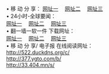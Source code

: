 &#8226; 移 动 分 享：
<a href="http://522.duckdns.org/c/" target="_blank">网址一</a>
　<a href="http://377.ygto.com/b/" target="_blank">网址二</a>
　<a href="http://33.404.mn/s/" target="_blank">网址三</a>
　<br />
&#8226; 24小时-全球要闻：<br /> 
<a href="http://522.duckdns.org/read/go/n1.html" target="_blank">网址一</a>
　<a href="http://377.ygto.com/read/go/n1.html" target="_blank">网址二</a>
　<a href="http://33.404.mn/read/go/n1.html" target="_blank">网址三</a>
　<br />
&#8226; 翻一墙一软一件 下载网址：<br /> 
<a href="http://522.duckdns.org/read/go/f1.html" target="_blank">网址一</a>
　<a href="http://377.ygto.com/read/go/f2.html" target="_blank">网址二</a>
　<a href="http://33.404.mn/read/go/f3.html" target="_blank">网址三</a>
<br />
&#8226; 移 动 分 享/ 电子报 在线阅读网址：<br />
<a href="http://522.duckdns.org/c/" target="_blank">http://522.duckdns.org/c/</a><br />
<a href="http://377.ygto.com/b/" target="_blank">http://377.ygto.com/b/</a><br />
<a href="http://33.404.mn/s/" target="_blank">http://33.404.mn/s/</a><br />

